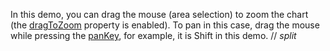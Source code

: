 In this demo, you can drag the mouse (area selection) to zoom the chart (the [dragToZoom](/Documentation/ApiReference/UI_Components/dxChart/Configuration/zoomAndPan/#dragToZoom) property is enabled). To pan in this case, drag the mouse while pressing the [panKey](/Documentation/ApiReference/UI_Components/dxChart/Configuration/zoomAndPan/#panKey), for example, it is Shift in this demo.
// _split_